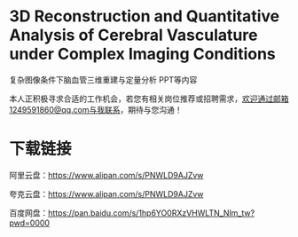 # 3D Reconstruction and Quantitative Analysis of Cerebral Vasculature under Complex Imaging Conditions
复杂图像条件下脑血管三维重建与定量分析 PPT等内容

本人正积极寻求合适的工作机会，若您有相关岗位推荐或招聘需求，欢迎通过邮箱1249591860@qq.com与我联系，期待与您沟通！

# 下载链接
阿里云盘：https://www.alipan.com/s/PNWLD9AJZvw

夸克云盘：https://www.alipan.com/s/PNWLD9AJZvw

百度网盘：https://pan.baidu.com/s/1hp6YO0RXzVHWLTN_Nlm_tw?pwd=0000
